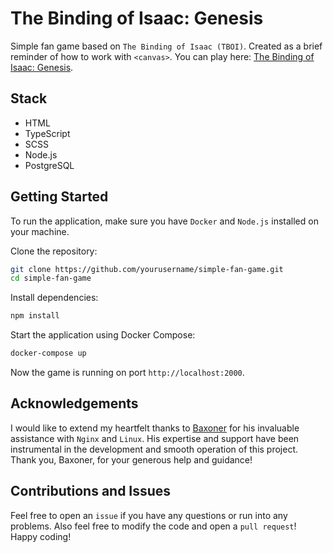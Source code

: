 # The Binding of Isaac: Genesis
Simple fan game based on `The Binding of Isaac (TBOI)`. Created as a brief reminder of how to work with `<canvas>`. You can play here: [The Binding of Isaac: Genesis]("https://isaac.nikodemmajzner.pl").
## Stack
- HTML
- TypeScript
- SCSS
- Node.js
- PostgreSQL
  
## Getting Started
To run the application, make sure you have `Docker` and `Node.js` installed on your machine.

Clone the repository:

```bash
git clone https://github.com/yourusername/simple-fan-game.git
cd simple-fan-game
```

Install dependencies:
```bash
npm install
```

Start the application using Docker Compose:
```bash
docker-compose up
```

Now the game is running on port `http://localhost:2000`.

## Acknowledgements
I would like to extend my heartfelt thanks to [Baxoner](https://github.com/Baxoner) for his invaluable assistance with `Nginx` and `Linux`. His expertise and support have been instrumental in the development and smooth operation of this project. Thank you, Baxoner, for your generous help and guidance!

## Contributions and Issues
Feel free to open an `issue` if you have any questions or run into any problems. Also feel free to modify the code and open a `pull request`! Happy coding!






